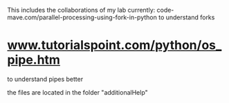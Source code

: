 This includes the collaborations of my lab currently:
code-mave.com/parallel-processing-using-fork-in-python
to understand forks

# www.tutorialspoint.com/python/os_pipe.htm
to understand pipes better

the files are located in the folder "additionalHelp"
